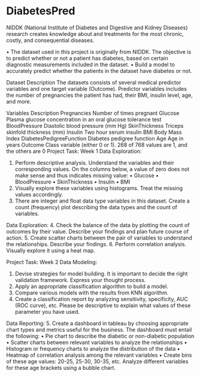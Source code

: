 # DiabetesPred
NIDDK (National Institute of Diabetes and Digestive and Kidney Diseases) research creates knowledge about and treatments for the most chronic, costly, and consequential diseases.

•	The dataset used in this project is originally from NIDDK. The objective is to predict whether or not a patient has diabetes, based on certain diagnostic measurements included in the dataset.
•	Build a model to accurately predict whether the patients in the dataset have diabetes or not.
 
Dataset Description
The datasets consists of several medical predictor variables and one target variable (Outcome). Predictor variables includes the number of pregnancies the patient has had, their BMI, insulin level, age, and more.
 
Variables	Description
Pregnancies	Number of times pregnant
Glucose	Plasma glucose concentration in an oral glucose tolerance test
BloodPressure	Diastolic blood pressure (mm Hg)
SkinThickness	Triceps skinfold thickness (mm)
Insulin	Two hour serum insulin
BMI	Body Mass Index
DiabetesPedigreeFunction	Diabetes pedigree function
Age	Age in years
Outcome	Class variable (either 0 or 1). 268 of 768 values are 1, and the others are 0
Project Task: Week 1
Data Exploration:
1.	Perform descriptive analysis. Understand the variables and their corresponding values. On the columns below, a value of zero does not make sense and thus indicates missing value:
•	Glucose
•	BloodPressure
•	SkinThickness
•	Insulin
•	BMI
2.	Visually explore these variables using histograms. Treat the missing values accordingly.
3.	There are integer and float data type variables in this dataset. Create a count (frequency) plot describing the data types and the count of variables. 
 
Data Exploration:
4.	Check the balance of the data by plotting the count of outcomes by their value. Describe your findings and plan future course of action.
5.	Create scatter charts between the pair of variables to understand the relationships. Describe your findings.
6.	Perform correlation analysis. Visually explore it using a heat map.
 
Project Task: Week 2
Data Modeling:
1.	Devise strategies for model building. It is important to decide the right validation framework. Express your thought process. 
2.	Apply an appropriate classification algorithm to build a model.
3.	Compare various models with the results from KNN algorithm.
4.	Create a classification report by analyzing sensitivity, specificity, AUC (ROC curve), etc.
Please be descriptive to explain what values of these parameter you have used.
 
Data Reporting:
5.	Create a dashboard in tableau by choosing appropriate chart types and metrics useful for the business. The dashboard must entail the following:
•	Pie chart to describe the diabetic or non-diabetic population
•	Scatter charts between relevant variables to analyze the relationships
•	Histogram or frequency charts to analyze the distribution of the data
•	Heatmap of correlation analysis among the relevant variables
•	Create bins of these age values: 20-25, 25-30, 30-35, etc. Analyze different variables for these age brackets using a bubble chart.
